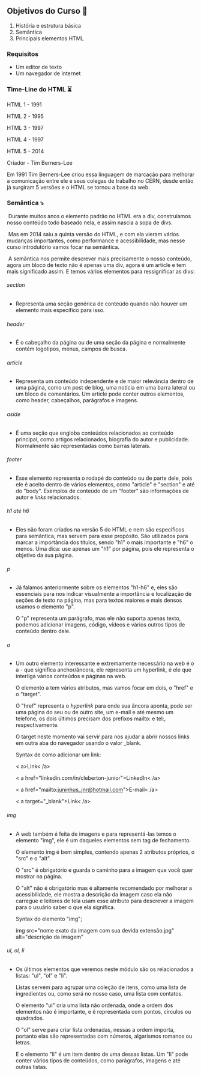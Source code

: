 ## Objetivos do Curso :bookmark_tabs:

1. História e estrutura básica
2. Semântica
3. Principais elementos HTML

### Requisitos

- Um editor de texto
- Um navegador de Internet



### Time-Line do HTML :hourglass_flowing_sand:

HTML 1 - 1991

HTML 2 - 1995

HTML 3 - 1997

HTML 4 - 1997

HTML 5 - 2014

Criador - Tim Berners-Lee

Em 1991 Tim Berners-Lee criou essa linguagem de marcação para melhorar a comunicação entre ele e seus colegas de trabalho no CERN, desde então já surgiram 5 versões e o HTML se tornou a base da web.

### Semântica :arrow_heading_down:

​	Durante muitos anos o elemento padrão no HTML era a div, construíamos nosso conteúdo todo baseado nela, e assim nascia a sopa de divs.

​	Mas em 2014 saiu a quinta versão do HTML, e com ela vieram vários mudanças importantes, como performance e acessibilidade, mas nesse curso introdutório vamos focar na semântica.

​	A semântica nos permite descrever mais precisamente o nosso conteúdo, agora um bloco de texto não é apenas uma div, agora é um article e tem mais significado assim. E temos vários elementos para ressignificar as divs:

###### section

- Representa uma seção genérica de conteúdo quando não houver um elemento mais específico para isso.

###### header

- É o cabeçalho da página ou de uma seção da página e normalmente contém logotipos, menus, campos de busca.

###### article

- Representa um conteúdo independente e de maior relevância dentro de uma página, como um post de blog, uma notícia em uma barra lateral ou um bloco de comentários. Um article pode conter outros elementos, como header, cabeçalhos, parágrafos e imagens.

###### aside

- É uma seção que engloba conteúdos relacionados ao conteúdo principal, como artigos relacionados, biografia do autor e publicidade. Normalmente são representadas como barras laterais.

###### footer

- Esse elemento representa o rodapé do conteúdo ou de parte dele, pois ele é aceito dentro de vários elementos, como "article" e "section" e até do "body". Exemplos de conteúdo de um "footer" são informações de autor e *links* relacionados.

###### h1 até h6

- Eles não foram criados na versão 5 do HTML e nem são específicos para semântica, mas servem para esse propósito. São utilizados para marcar a importância dos títulos, sendo "h1" o mais importante e "h6" o menos. Uma dica: use apenas um "h1" por página, pois ele representa o objetivo da sua página.

###### p

- Já falamos anteriormente sobre os elementos "h1-h6" e, eles são essenciais para nos indicar visualmente a importância e localização de seções de texto na página, mas para textos maiores e mais densos usamos o elemento "p".

  O "p" representa um parágrafo, mas ele não suporta apenas texto, podemos adicionar imagens, código, vídeos e vários outros tipos de conteúdo dentro dele.

###### a

- Um outro elemento interessante e extremamente necessário na web é o a - que significa anchor/âncora, ele representa um hyperlink, é ele que interliga vários conteúdos e páginas na web.

  O elemento a tem vários atributos, mas vamos focar em dois, o "href" e o "target".

  O "href" representa o *hyperlink* para onde sua âncora aponta, pode ser uma página do seu ou de outro site, um e-mail e até mesmo um telefone, os dois últimos precisam dos prefixos mailto: e tel:, respectivamente.

  O target neste momento vai servir para nos ajudar a abrir nossos links em outra aba do navegador usando o valor _blank.

  Syntax de como adicionar um link:

  < a>Link< /a>

  < a href="linkedin.com/in/cleberton-junior">LinkedIn< /a>

  < a href="mailto:juninhus_jnr@hotmail.com">E-mail< /a>

  < a target="_blank">Link< /a> 

###### img

- A web também é feita de imagens e para representá-las temos o elemento "img", ele é um daqueles elementos sem tag de fechamento.

  O elemento img é bem simples, contendo apenas 2 atributos próprios, o "src" e o "alt".

  O "src" é obrigatório e guarda o caminho para a imagem que você quer mostrar na página.

  O "alt" não é obrigatório mas é altamente recomendado por melhorar a acessibilidade, ele mostra a descrição da imagem caso ela não carregue e leitores de tela usam esse atributo para descrever a imagem para o usuário saber o que ela significa.

  Syntax do elemento "img";

  img src="nome exato da imagem com sua devida extensão.jpg" alt="descrição da imagem"

###### ul, ol, li

- Os últimos elementos que veremos neste módulo são os relacionados a listas: "ul", "ol" e "li".

  Listas servem para agrupar uma coleção de itens, como uma lista de ingredientes ou, como será no nosso caso, uma lista com contatos.

  O elemento "ul" cria uma lista não ordenada, onde a ordem dos elementos não é importante, e é representada com pontos, círculos ou quadrados.

  O "ol" serve para criar lista ordenadas, nessas a ordem importa, portanto elas são representadas com números, algarismos romanos ou letras.

  E o elemento "li" é um item dentro de uma dessas listas. Um "li" pode conter vários tipos de conteúdos, como parágrafos, imagens e até outras listas.

